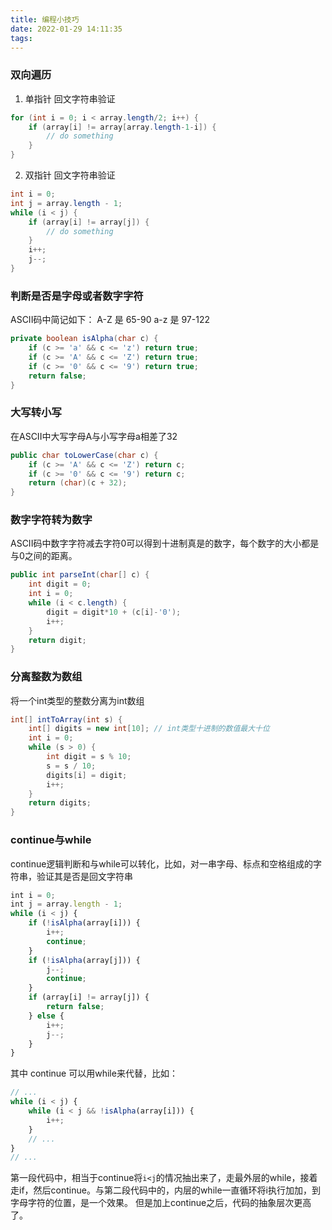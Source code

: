 ```yaml
---
title: 编程小技巧
date: 2022-01-29 14:11:35
tags:
---
```


### 双向遍历
1. 单指针
回文字符串验证
```java
for (int i = 0; i < array.length/2; i++) {
    if (array[i] != array[array.length-1-i]) {
        // do something
    }
}
```
2. 双指针
回文字符串验证
```java
int i = 0;
int j = array.length - 1;
while (i < j) {
    if (array[i] != array[j]) {
        // do something
    }
    i++;
    j--;
}
```

### 判断是否是字母或者数字字符
ASCII码中简记如下：
A-Z 是 65-90
a-z 是 97-122
```java
private boolean isAlpha(char c) {
    if (c >= 'a' && c <= 'z') return true;
    if (c >= 'A' && c <= 'Z') return true;
    if (c >= '0' && c <= '9') return true;
    return false;
}
```

### 大写转小写
在ASCII中大写字母A与小写字母a相差了32
```java
public char toLowerCase(char c) {
    if (c >= 'A' && c <= 'Z') return c;
    if (c >= '0' && c <= '9') return c;
    return (char)(c + 32);
}
```

### 数字字符转为数字
ASCII码中数字字符减去字符0可以得到十进制真是的数字，每个数字的大小都是与0之间的距离。
```java
public int parseInt(char[] c) {
    int digit = 0;
    int i = 0;
    while (i < c.length) {
        digit = digit*10 + (c[i]-'0');
        i++;
    }
    return digit;
}
```

### 分离整数为数组
将一个int类型的整数分离为int数组
```java
int[] intToArray(int s) {
    int[] digits = new int[10]; // int类型十进制的数值最大十位
    int i = 0;
    while (s > 0) {
        int digit = s % 10;
        s = s / 10;
        digits[i] = digit;
        i++;
    }
    return digits;
}
```



### continue与while
continue逻辑判断和与while可以转化，比如，对一串字母、标点和空格组成的字符串，验证其是否是回文字符串
```javascript
int i = 0;
int j = array.length - 1;
while (i < j) {
    if (!isAlpha(array[i])) {
        i++;
        continue;
    }
    if (!isAlpha(array[j])) {
        j--;
        continue;
    }
    if (array[i] != array[j]) {
        return false;
    } else {
        i++;
        j--;    
    }
}
```
其中 continue 可以用while来代替，比如：
```javascript
// ...
while (i < j) {
    while (i < j && !isAlpha(array[i])) {
        i++;
    }
    // ...
}
// ...
```
第一段代码中，相当于continue将`i<j`的情况抽出来了，走最外层的while，接着走if，然后continue。与第二段代码中的，内层的while一直循环将i执行加加，到字母字符的位置，是一个效果。
但是加上continue之后，代码的抽象层次更高了。


